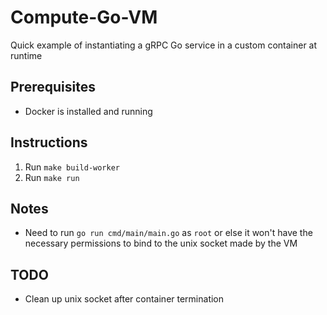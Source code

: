 # Compute-Go-VM

Quick example of instantiating a gRPC Go service in a custom container at runtime

## Prerequisites

* Docker is installed and running

## Instructions

1. Run `make build-worker`
2. Run `make run`

## Notes

* Need to run `go run cmd/main/main.go` as `root` or else it won't have the necessary permissions to bind to the unix socket made by the VM

## TODO

* Clean up unix socket after container termination
